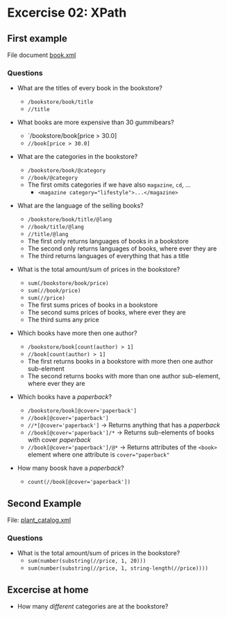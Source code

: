 # Excercise 02: XPath

## First example

File document [book.xml](http://www.w3schools.com/xml/book.xml)

### Questions

- What are the titles of every book in the bookstore?
  - `/bookstore/book/title`
  - `//title`

- What books are more expensive than 30 gummibears?
  - `/bookstore/book[price > 30.0]
  - `//book[price > 30.0]`

- What are the categories in the bookstore?
  - `/bookstore/book/@category`
  - `//book/@category`
  - The first omits categories if we have also `magazine`, `cd`, ...
    - `<magazine category="lifestyle">...</magazine>`

- What are the language of the selling books?
  - `/bookstore/book/title/@lang`
  - `//book/title/@lang`
  - `//title/@lang`
  - The first only returns languages of books in a bookstore
  - The second only returns languages of books, where ever they are
  - The third returns languages of everything that has a title

- What is the total amount/sum of prices in the bookstore?
  - `sum(/bookstore/book/price)`
  - `sum(//book/price)`
  - `sum(//price)`
  - The first sums prices of books in a bookstore
  - The second sums prices of books, where ever they are
  - The third sums any price

- Which books have more then one author?
  - `/bookstore/book[count(author) > 1]`
  - `//book[count(author) > 1]`
  - The first returns books in a bookstore with more then one author sub-element
  - The second returns books with more than one author sub-element, where ever they are

- Which books have a _paperback_?
  - `/bookstore/book[@cover='paperback']`
  - `//book[@cover='paperback']`
  - `//*[@cover='paperback']` -> Returns anything that has a _paperback_
  - `//book[@cover='paperback']/*` -> Returns sub-elements of books with cover
    _paperback_
  - `//book[@cover='paperback']/@*` -> Returns attributes of the `<book>`
    element where one attribute is `cover="paperback"`

- How many boosk have a _paperback_?
  - `count(//book[@cover='paperback'])`

## Second Example

File: [plant_catalog.xml](http://www.w3schools.com/xml/plant_catalog.xml)

### Questions

- What is the total amount/sum of prices in the bookstore?
  - `sum(number(substring(//price, 1, 20)))`
  - `sum(number(substring(//price, 1, string-length(//price))))`

## Excercise at home

- How many _different_ categories are at the bookstore?
